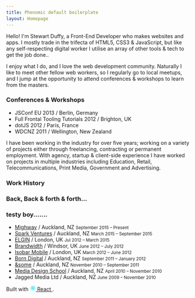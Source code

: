 ```yaml
---
title: Phenomic default boilerplate
layout: Homepage
---
```


Hello! I'm Stewart Duffy, a Front-End Developer who makes websites and apps. I mostly trade in the trifecta of HTML5, CSS3 & JavaScript, but like any self-respecting digital worker I utilise an array of other tools & tech to get the job done..

I enjoy what I do, and I love the web development community. Naturally I like to meet other fellow web workers, so I regularly go to local meetups, and I jump at the opportunity to attend conferences & workshops to learn from the masters.

### Conferences & Workshops

* JSConf EU 2013 / Berlin, Germany
* Full Frontal Tooling Tutorials 2012 / Brighton, UK
* dotJS 2012 / Paris, France
* WDCNZ 2011 / Wellington, New Zealand

I have been working in the industry for over five years; working on a variety of projects either through freelancing, contracting or permanent employment. With agency, startup & client-side experience I have worked on projects in multiple industries including Education, Retail, Telecommunications, Print Media, Government and Advertising.

### Work History
### Back, Back & forth & forth...
### testy boy.......

* [Mighway](https://www.mighway.com/) / Auckland, NZ
    <small>September 2015 – Present</small>
* [Spark Ventures](http://www.sparkventures.co.nz/) / Auckland, NZ
    <small>March 2015 – September 2015</small>
* [ELGIN](http://www.elgin.org.uk) / London, UK
    <small>Jul 2012 – March 2015</small>
* [Brandwidth](http://brandwidthgroup.com) / Windsor, UK
    <small>June 2012 – July 2012</small>
* [Isobar Mobile](http://www.isobar.com/uk/home) / London, UK
    <small>March 2012 – June 2012</small>
* [Born Digital](http://www.borndigital.co.nz/) / Auckland, NZ
    <small>September 2011 – January 2012</small>
* [&some](http://www.andsomeideas.com/) / Auckland, NZ
    <small>November 2010 – September 2011</small>
* [Media Design School](http://mediadesignschool.com/) / Auckland, NZ
    <small>April 2010 – November 2010</small>
* Jagged Media Ltd / Auckland, NZ
    <small>June 2009 – November 2010</small>



Built with
<a href="https://facebook.github.io/react/">
  <img alt="" src="assets/react.svg" width="16" height="16" />
  React
</a>.
